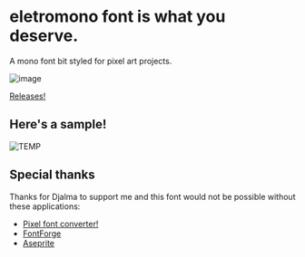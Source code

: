 # eletromono font is what you deserve.

A mono font bit styled for pixel art projects.

![image](https://github.com/oknauta/eletro-mono/assets/162106933/14bcb332-b0c6-4876-a055-11ced04fff1d)

[Releases!](https://github.com/untitleddesk/eletromono/releases)

## Here's a sample!

![TEMP](https://github.com/oknauta/eletro-mono/assets/162106933/38fb5398-b75a-4457-8a68-1f310ed71319)

## Special thanks

Thanks for Djalma to support me and this font would not be possible without these applications:

- [Pixel font converter!](https://yal.cc/r/20/pixelfont/)
- [FontForge](https://fontforge.org/)
- [Aseprite](https://www.aseprite.org/)
